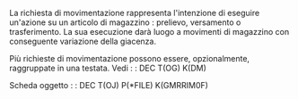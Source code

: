 La richiesta di movimentazione rappresenta l'intenzione di eseguire un'azione su un articolo di magazzino :  prelievo, versamento o trasferimento.
La sua esecuzione darà luogo a movimenti di magazzino con conseguente variazione della giacenza.

Più richieste di movimentazione possono essere, opzionalmente, raggruppate in una testata.
Vedi
 :  : DEC T(OG) K(DM)

Scheda oggetto
 :  : DEC T(OJ) P(*FILE) K(GMRRIM0F)
